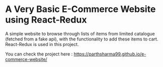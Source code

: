 # A Very Basic E-Commerce Website using React-Redux

A simple website to browse through lists of items from limited catalogue (fetched from a fake api), with the functionality to add these items to cart.
React-Redux is used in this project.

You can check the project here : https://parthsharma99.github.io/e-commerce-website/

